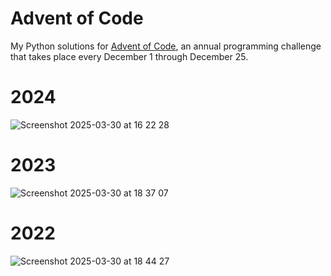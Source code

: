 # Advent of Code

My Python solutions for [Advent of Code](https://adventofcode.com/), an annual programming challenge that takes place every December 1 through December 25.

# 2024
![Screenshot 2025-03-30 at 16 22 28](https://github.com/user-attachments/assets/4c0af6b6-0d1f-4f20-b1f6-f1673d9be934)

# 2023
![Screenshot 2025-03-30 at 18 37 07](https://github.com/user-attachments/assets/9ff0bbc9-c8f4-4d52-95d2-8b01bed1afe4)

# 2022
![Screenshot 2025-03-30 at 18 44 27](https://github.com/user-attachments/assets/0f585533-56d3-40b0-b10b-45df52d7c6a3)
